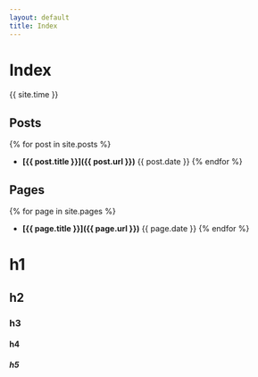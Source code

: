 ```yaml
---
layout: default
title: Index
---
```


# Index
{{ site.time }}

## Posts
{% for post in site.posts %}
* **[{{ post.title }}]({{ post.url }})** {{ post.date }}
{% endfor %}

## Pages
{% for page in site.pages %}
* **[{{ page.title }}]({{ page.url }})** {{ page.date }}
{% endfor %}

# h1

## h2

### h3

#### h4

##### h5
